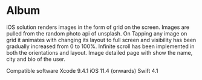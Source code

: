 # Album

iOS solution renders images in the form of grid on the screen. Images are pulled from the random photo api of unsplash. On Tapping any image on grid it animates with changing its layout to full screen and visibility has been gradually increased from 0 to 100%. Infinite scroll has been implemented in both the orientations and layout. Image detailed page with show the name, city and bio of the user.


Compatible software
Xcode 9.4.1
iOS 11.4 (onwards)
Swift 4.1
